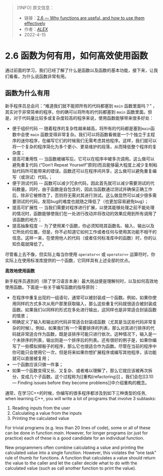 > [!INFO] 原文信息：
> - 链接：[2.6 — Why functions are useful, and how to use them effectively](https://www.learncpp.com/cpp-tutorial/why-functions-are-useful-and-how-to-use-them-effectively/)
> - 作者：[_ALEX_](https://www.learncpp.com/author/Alex/ "View all posts by Alex")  
> - 2022-4-15

# 2.6 函数为何有用，如何高效使用函数

通过前面的学习，我们已经了解了什么是函数以及函数的基本功能，接下来，让我们看看，为什么说函数非常有用。

## 函数为什么有用

新手程序员总会问：“难道我们就不能把所有的代码都塞到 `main` 函数里面吗？” ，其实对于非常简单的程序，你的确可以将所有的代码都塞到 `main` 函数里面。但是，对于代码量比较多或复杂度较高的程序来说，使用函数能够带来很多好处：

- 便于组织代码 -- 随着程序的复杂性越来越高，将所有的代码都是塞到`main`函数中会使 `main` 函数变得非常复杂。我们可以将函数看做是一个个独立于主程序的迷你程序，在编写它们的时候我们无需考虑其他程序。这样，我们就可以将一个复杂的程序简化为多个更小、更易维护的段落，从而降低整个程序的复杂度；
- 提高可重用性 -- 当函数被编写后，它可以在程序中被多次调用。这么做可以避免重复代码 (“Don’t Repeat Yourself”原则)而且能够最大程度上减少复制粘贴代码所可能带来的错误。函数还可以在程序间共享，这么做可以避免重复编写（或测试）代码。；
- 便于测试代码 -- 函数可以减少冗余代码，因此首先就可以减少需要测试的代码数量。同时，由于函数是自包含的，因此当函数通过测试并确保正确工作后，除非它被修改了，否则将无需对其进行测试。这么做显然可以减少很多需要测试的代码，发现bug的难度也就随之降低了（也更加容易避免bug）；
- 提高可扩展性 -- 当我们需要对程序进行扩展，以使其能够处理之前不能处理的情况时，函数能够使我们在一处进行改动并将改动的效果应用到所有调用了该函数的地方；
- 提高抽象程度 -- 为了使用某个函数，你必须知晓其函数名、输入、输出以及它所处的位置。但是，你不必知道它如何工作或者任何与使用其功能不相干的信息。这样一来，在使用他人的代码（或者任何标准库中的函数）时，你的认知负载就降低了。

尽管看上去不像，但实际上每当你使用 `operator<<` 或 `operator>>` 运算符时，你实际上在使用标准库提供的一个函数，它同样具有上述全部的优点。

**高效地使用函数**

新手程序员遇到的（除了学习语言本身）最大挑战便是理解何时，以及如何高效地使用函数。下面是一些关于编写函数的指导原则：

- 在程序中重复出现的一组语句，通常可以被封装成一个函数。例如，如果你使用同样的方式多次从用户那里获取输入，那么这些重复代码就很适合被封装成函数。如果我们以同样的形式在多处进行输出，这同样也是非常适合封装函数的情景；
- 明确定义了输入和输出的代码非常适合封装成函数（尤其是当这些代码非常复杂的时候）。例如，如果我们有一个需要排序的列表，那么对其进行排序的代码就非常适合作为函数，既是该排序可能只进行依次。这种情况下，输入是一个未排序的列表，输出则是一个排序后的列表。还有很好的例子是，如果你编写了一些模拟掷骰子的程序，那么它也很适合作为函数。尽管在当前的程序中你可能只会使用它一次，但是将来如果你想扩展程序或编写其他程序，该功能就可以直接被复用；
- 一个函数应该只做一件事；
- 如果一个函数变得又长、又复杂、或者难以理解了，那么它就应该被再次拆分，变成几个子函数。这个过程称为[[重构(refactoring)]] 。我们会在[[3.10 — Finding issues before they become problems]]中介绍重构的概念。


通常，在学习C++的时候，你编写的很多程序都涉及到如下三种类型的任务, when learning C++, you will write a lot of programs that involve 3 subtasks:

1.  Reading inputs from the user
2.  Calculating a value from the inputs
3.  Printing the calculated value

For trivial programs (e.g. less than 20 lines of code), some or all of these can be done in function _main_. However, for longer programs (or just for practice) each of these is a good candidate for an individual function.

New programmers often combine calculating a value and printing the calculated value into a single function. However, this violates the “one task” rule of thumb for functions. A function that calculates a value should return the value to the caller and let the caller decide what to do with the calculated value (such as call another function to print the value).